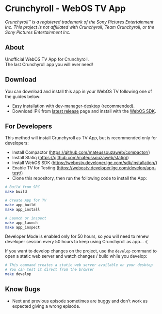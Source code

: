# Crunchyroll - WebOS TV App

*Crunchyroll&trade; is a registered trademark of the Sony Pictures Entertainment Inc. This project is not affiliated with Crunchyroll, Team Crunchyroll, or the Sony Pictures Entertainment Inc.*

## About

Unofficial WebOS TV App for Crunchyroll.\
The last Crunchyroll app you will ever need!

## Download

You can download and install this app in your WebOS TV following one of the guides below:

- [Easy installation with dev-manager-desktop](https://github.com/webosbrew/dev-manager-desktop) (recommended).
- Download IPK from [latest release](https://github.com/mateussouzaweb/crunchyroll-webos/releases/latest) page and install with the [WebOS SDK](<https://webostv.developer.lge.com/sdk/installation/>).

## For Developers

This method will install Crunchyroll as TV App, but is recommended only for developers:

- Install Compactor (<https://github.com/mateussouzaweb/compactor/>)
- Install Statiq (<https://github.com/mateussouzaweb/statiq/>)
- Install WebOS SDK (<https://webostv.developer.lge.com/sdk/installation/>)
- Enable TV for Testing (<https://webostv.developer.lge.com/develop/app-test/>)
- Clone this repository, then run the following code to install the App:

```bash
# Build from SRC
make build

# Create App for TV
make app_build
make app_install

# Launch or inspect
make app_launch
make app_inspect
```

Developer Mode is enabled only for 50 hours, so you will need to renew developer session every 50 hours to keep using Crunchyroll as app... :(

If you want to develop changes on the project, use the ``develop`` command to open a static web server and watch changes / build while you develop:

```bash
# This command creates a static web server available on your desktop
# You can test it direct from the browser
make develop
```

## Know Bugs

- Next and previous episode sometimes are buggy and don't work as expected giving a wrong episode.
